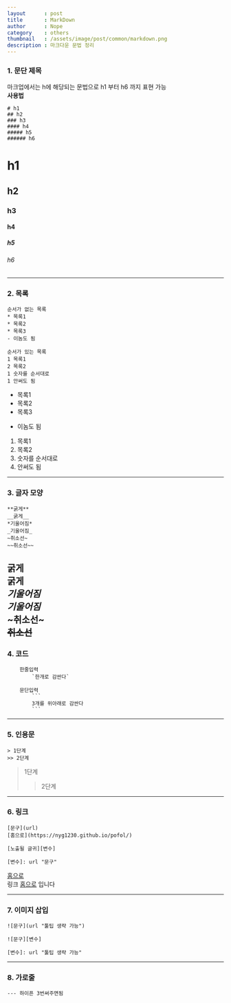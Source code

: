 ```yaml
---
layout      : post
title       : MarkDown
author      : Nope
category    : others
thumbnail   : /assets/image/post/common/markdown.png
description : 마크다운 문법 정리
---
```

### 1. 문단 제목
마크업에서는 h에 해당되는 문법으로 h1 부터 h6 까지 표현 가능  
**사용법**  
```
# h1
## h2
### h3
#### h4
##### h5
###### h6
```
# h1
## h2
### h3
#### h4
##### h5
###### h6
---

### 2. 목록
```
순서가 없는 목록
* 목록1
* 목록2
* 목록3
- 이놈도 됨

순서가 있는 목록
1 목록1
2 목록2
1 숫자를 순서대로
1 안써도 됨
```
* 목록1
* 목록2
* 목록3
- 이놈도 됨

1. 목록1
2. 목록2
1. 숫자를 순서대로
1. 안써도 됨
---

### 3. 글자 모양
```
**굵게**
__굵게__
*기울어짐*
_기울어짐_
~취소선~
~~취소선~~
```
**굵게**  
__굵게__  
*기울어짐*  
_기울어짐_  
~취소선~  
~~취소선~~  
---

### 4. 코드
```
    한줄입력
        `한개로 감싼다`

    문단입력
        ```
        3개를 위아래로 감싼다
        ```
```
---

### 5. 인용문
```
> 1단계
>> 2단계
```
> 1단계
>> 2단계
---

### 6. 링크
```
[문구](url)
[홈으로](https://nyg1230.github.io/pofol/)

[노출될 글귀][변수]

[변수]: url "문구"
```

[홈으로](https://nyg1230.github.io/pofol/)  
링크 [홈으로][home] 입니다

[home]: https://nyg1230.github.io/pofol/ "goHome"
---

### 7. 이미지 삽입
```
![문구](url "툴팁 생략 가능")

![문구][변수]

[변수]: url "툴팁 생략 가능"
```
---

### 8. 가로줄
```
--- 하이픈 3번써주면됨
```